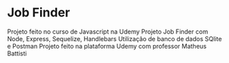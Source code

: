 # Job Finder
Projeto feito no curso de Javascript na Udemy
Projeto Job Finder com Node, Express, Sequelize, Handlebars
Utilização de  banco de dados SQlite e Postman 
Projeto feito na plataforma Udemy com professor Matheus Battisti